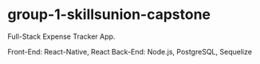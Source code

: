 # group-1-skillsunion-capstone
Full-Stack Expense Tracker App.

Front-End: React-Native, React
Back-End: Node.js, PostgreSQL, Sequelize
